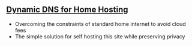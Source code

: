 ## [Dynamic DNS for Home Hosting](https://danielmarkjones.com/blogs/ddns)
* Overcoming the constraints of standard home internet to avoid cloud fees
* The simple solution for self hosting this site while preserving privacy
